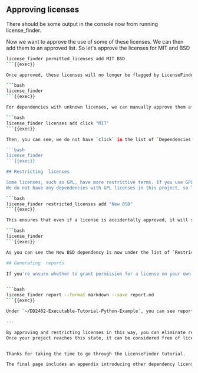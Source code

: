 ## Approving licenses
There should be some output in the console now from running license_finder.

Now we want to approve the use of some of these licenses.
We can then add them to an approved list.
So let's approve the licenses for MIT and BSD

```bash
license_finder permitted_licenses add MIT BSD
```{{exec}}

Once approved, these licenses will no longer be flagged by LicenseFinder as unapproved. You’ll notice that the list of `Dependencies that need approval` is now shorter:

```bash
license_finder
```{{exec}}

For dependencies with unknown licenses, we can manually approve them after verifying their license type. For example, if we’ve confirmed that `click` is MIT licensed, we can add it like this:

```bash
license_finder licenses add click "MIT"
```{{exec}}

Then, you can see, we do not have `click` in the list of `Dependencies that need approval`. Because we've already approved MIT license.

```bash
license_finder 
```{{exec}}

## Restricting  licenses

Some licenses, such as GPL, have more restrictive terms. If you use GPL, your source code must be open source if you plan to redistribute it. To flag this, we can mark GPL as a restricted license:
We do not have any dependencies with GPL licenses in this project, so let's try with New BSD instead.

```bash
license_finder restricted_licenses add "New BSD"
```{{exec}}

This ensures that even if a license is accidentally approved, it will still be listed under restricted dependencies.

```bash
license_finder
```{{exec}}

As you can see the New BSD dependency is now under the list of `Restricted dependencies`.

## Generating  reports

If you're unsure whether to grant permission for a license on your own, send the report to your company's legal department or an attorney for consultation.


```bash
license_finder report --format markdown --save report.md
```{{exec}}

Under `~/DD2482-Executable-Tutorial-Python-Example`, you can see report.md, which is report about dependency license in this project. The contents are long and complicated, so you can simply send to people who know law very well, Then, entrust the work to them and seek their judgment.

---

By approving and restricting licenses in this way, you can eliminate restricted dependencies.
Once your project reaches this state, it can be considered free of licensing issues. Integrating these checks into your DevOps pipeline helps prevent the release of software that contains problematic licenses.


Thanks for taking the time to go through the LicenseFinder tutorial.

The final page includes an appendix introducing other dependency license management tools. If you’re interested, please take a look.